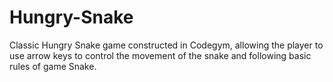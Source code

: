 # Hungry-Snake
Classic Hungry Snake game constructed in Codegym, allowing the player to use arrow keys to control the movement of the snake and following basic rules of game Snake.
